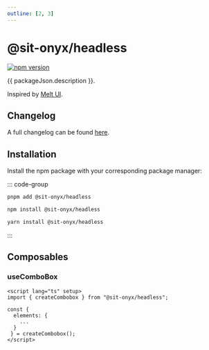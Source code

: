 ```yaml
---
outline: [2, 3]
---
```


<script lang="ts" setup>
import packageJson from "../../../../../packages/headless/package.json";
</script>

# @sit-onyx/headless

<div class="hide-external-link">

[![npm version](https://badge.fury.io/js/@sit-onyx%2Fheadless.svg)](https://www.npmjs.com/package/@sit-onyx/headless)

</div>

{{ packageJson.description }}.

Inspired by [Melt UI](https://melt-ui.com).

## Changelog

A full changelog can be found [here](/development/packages/changelogs/headless).

## Installation

Install the npm package with your corresponding package manager:

::: code-group

```sh [pnpm]
pnpm add @sit-onyx/headless
```

```sh [npm]
npm install @sit-onyx/headless
```

```sh [yarn]
yarn install @sit-onyx/headless
```

:::

## Composables

### useComboBox

```vue
<script lang="ts" setup>
import { createCombobox } from "@sit-onyx/headless";

const {
  elements: {
    ...
  }
 } = createCombobox();
</script>
```
